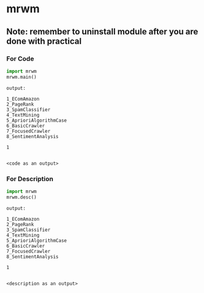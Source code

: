 # mrwm

## Note: remember to uninstall module after you are done with practical

### For Code
```python
import mrwm
mrwm.main()
```

```
output:

1_EComAmazon
2_PageRank
3_SpamClassifier
4_TextMining
5_AprioriAlgorithmCase
6_BasicCrawler
7_FocusedCrawler
8_SentimentAnalysis

1


<code as an output>
```

### For Description
```python
import mrwm
mrwm.desc()
```

```
output:

1_EComAmazon
2_PageRank
3_SpamClassifier
4_TextMining
5_AprioriAlgorithmCase
6_BasicCrawler
7_FocusedCrawler
8_SentimentAnalysis

1


<description as an output>
```
